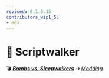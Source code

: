 ```yaml
---
revised: 0.1.5.15
contributors_wip1_5:
- edx
---
```


# 📁 Scriptwalker

💣 ***[Bombs vs. Sleepwalkers][home]** ➔ [Modding][modding]*

[home]: /README.md
[modding]: /modding/readme.md
